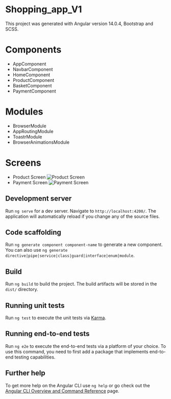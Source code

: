 # Shopping_app_V1

This project was generated with Angular version 14.0.4, Bootstrap and SCSS.


# Components 

   * AppComponent
   * NavbarComponent
   * HomeComponent
   * ProductComponent
   * BasketComponent
   * PaymentComponent

# Modules
   * BrowserModule
   * AppRoutingModule
   * ToastrModule
   * BrowserAnimationsModule
   
# Screens

* Product Screen
![Product Screen](https://user-images.githubusercontent.com/36553214/182679791-107dc8fb-ae8e-4888-982f-9a92a257ca57.png)
* Payment Screen
![Payment Screen](https://user-images.githubusercontent.com/36553214/182679807-1bbb473b-1d4b-443b-bda4-121f16732ae1.png)



## Development server

Run `ng serve` for a dev server. Navigate to `http://localhost:4200/`. The application will automatically reload if you change any of the source files.

## Code scaffolding

Run `ng generate component component-name` to generate a new component. You can also use `ng generate directive|pipe|service|class|guard|interface|enum|module`.

## Build

Run `ng build` to build the project. The build artifacts will be stored in the `dist/` directory.

## Running unit tests

Run `ng test` to execute the unit tests via [Karma](https://karma-runner.github.io).

## Running end-to-end tests

Run `ng e2e` to execute the end-to-end tests via a platform of your choice. To use this command, you need to first add a package that implements end-to-end testing capabilities.

## Further help

To get more help on the Angular CLI use `ng help` or go check out the [Angular CLI Overview and Command Reference](https://angular.io/cli) page.
